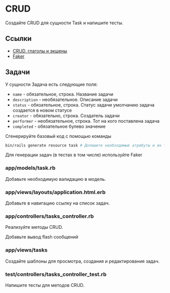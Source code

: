 # CRUD

Создайте CRUD для сущности Task и напишите тесты.

## Ссылки

* [CRUD, глаголы и экшены](https://edgeguides.rubyonrails.org/routing.html#crud-verbs-and-actions)
* [Faker](https://github.com/faker-ruby/faker)

## Задачи

У сущности Задача есть следующие поля:

* `name` - обязательное, строка. Название задачи
* `description` - необязательное. Описание задачи
* `status` - обязательное, строка. Статус задачи умолчанию задача создается в новом статусе
* `creator` - обязательно, строка. Создатель задачи
* `performer` - необязательное, строка. Тот на кого поставлена задача
* `completed` - обязательное булево значение

Сгенерируйте базовый код с помощью команды

  ```bash
  bin/rails generate resource task # Допишите необходимые атрибуты и их типы
  ```

Для генерации задач (в тестах в том числе) используйте Faker

### app/models/task.rb

Добавьте необходимую валидацию в модель.

### app/views/layouts/application.html.erb

Добавьте в навигацию ссылку на список задач.

### app/controllers/tasks_controller.rb

Реализуйте методы CRUD.

Добавьте вывод flash сообщений

### app/views/tasks

Создайте шаблоны для просмотра, создания и редактирования задач.

### test/controllers/tasks_controller_test.rb

Напишите тесты для методов CRUD.
